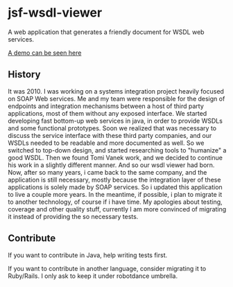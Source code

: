# jsf-wsdl-viewer

A web application that generates a friendly document for WSDL web services.

[A demo can be seen here](https://webservices.capesesp.com.br/wsdlviewer-v1.0/wsdl.xhtml?url=https://webservices.capesesp.com.br/ws-atendimento/atendimento-soap/atendimento?wsdl)

## History

It was 2010. I was working on a systems integration project heavily focused on SOAP Web services. Me and my team were responsible for the design of endpoints and integration mechanisms between a host of third party applications, most of them without any exposed interface. We started developing fast bottom-up web services in java, in order to provide WSDLs and some functional prototypes.  Soon we realized that was necessary to discuss the service interface with these third party companies, and our WSDLs needed to be readable and more documented as well. So we switched to top-down design, and started researching tools to "humanize" a good WSDL. Then we found Tomi Vanek work, and we decided to continue his work in a slightly different manner. And so our wsdl viewer had born. Now, after so many years, i came back to the same company, and the application is still necessary, mostly because the integration layer of these applications is solely made by SOAP services. So i  updated this application to live a couple more years. In the meantime, if possible, i plan to migrate it to another technology, of course if i have time. My apologies about testing, coverage and other quality stuff, currently I am more convinced of migrating it instead of providing the so necessary tests.

## Contribute

If you want to contribute in Java, help writing tests first.

If you want to contribute in another language, consider migrating it to Ruby/Rails. I only ask to keep it under robotdance umbrella.
